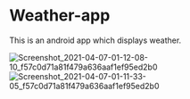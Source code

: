 # Weather-app
This is an android app which displays weather.

![Screenshot_2021-04-07-01-12-08-10_f57c0d71a81f479a636aaf1ef95ed2b0](https://user-images.githubusercontent.com/65083607/113774256-a6fb7600-9744-11eb-94c9-8e86a6401985.jpg)
![Screenshot_2021-04-07-01-11-33-05_f57c0d71a81f479a636aaf1ef95ed2b0](https://user-images.githubusercontent.com/65083607/113774259-a82ca300-9744-11eb-8f2b-34f90a3f0746.jpg)

